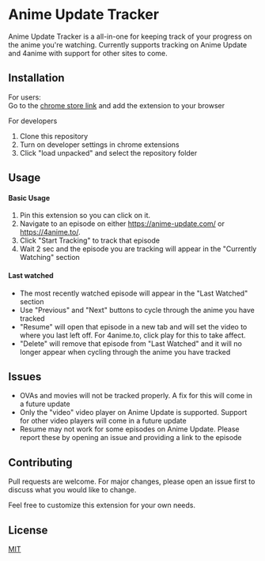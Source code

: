 # Anime Update Tracker

Anime Update Tracker is a all-in-one for keeping track of your progress on the anime you're watching. Currently supports tracking on Anime Update and 4anime with support for other sites to come.

## Installation

For users: 
<br>
Go to the [chrome store link](https://chrome.google.com/webstore/detail/anime-update-tracker/dfcboajkdkgolnlambnobofpdmejbkmb) and add the extension to your browser


For developers
1. Clone this repository
2. Turn on developer settings in chrome extensions
3. Click "load unpacked" and select the repository folder

## Usage
#### Basic Usage

1. Pin this extension so you can click on it.
2. Navigate to an episode on either https://anime-update.com/ or https://4anime.to/.
3. Click "Start Tracking" to track that episode
4. Wait 2 sec and the episode you are tracking will appear in the "Currently Watching" section

#### Last watched
- The most recently watched episode will appear in the "Last Watched" section
- Use "Previous" and "Next" buttons to cycle through the anime you have tracked
- "Resume" will open that episode in a new tab and will set the video to where you last left off. For 4anime.to, click play for this to take affect.
- "Delete" will remove that episode from "Last Watched" and it will no longer appear when cycling through the anime you have tracked

## Issues
- OVAs and movies will not be tracked properly. A fix for this will come in a future update
- Only the "video" video player on Anime Update is supported. Support for other video players will come in a future update
- Resume may not work for some episodes on Anime Update. Please report these by opening an issue and providing a link to the episode


## Contributing
Pull requests are welcome. For major changes, please open an issue first to discuss what you would like to change.

Feel free to customize this extension for your own needs.

## License
[MIT](https://choosealicense.com/licenses/mit/)